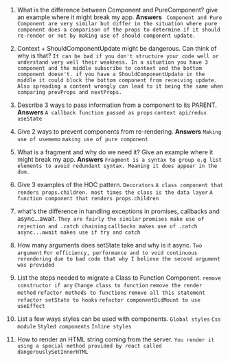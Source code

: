 1. What is the difference between Component and PureComponent? give an
   example where it might break my app.
   **Answers**
   ` Component and Pure Component are very similar but differ in the situation where pure component does a comparison of the props to determine if it should re-render or not by making use of should component update.`
2. Context + ShouldComponentUpdate might be dangerous. Can think of why is that?
   `It can be bad if you don't structure your code well or understand very well their weakness. In a situation you have 3 component and the middle subscribe to context and the bottom component doesn't. if you have a ShouldComponentUpdate in the middle it could block the bottom component from receiving update. Also spreading a content wrongly can lead to it being the same when comparing prevProps and nextProps. `
3. Describe 3 ways to pass information from a component to its PARENT.
   **Answers**
   `A callback function passed as props` `context api/redux` `useState`
4. Give 2 ways to prevent components from re-rendering.
   **Answers**
   `Making use of usememo` `making use of pure component`
5. What is a fragment and why do we need it? Give an example where it might
   break my app.
   **Answers**
   `Fragment is a syntax to group e.g list elements to avoid redundant syntax. Meaning it does appear in the dom. `
6. Give 3 examples of the HOC pattern.
   `Decorators`
   `A class component that renders props.children. most times the class is the data layer`
   `A function component that renders props.children`
7. what's the difference in handling exceptions in promises, callbacks and
   async...await.
   `They are fairly the similar`
   `promises make use of rejection and .catch chaining`
   `callbacks makes use of .catch`
   `async...await makes use if try and catch`
8. How many arguments does setState take and why is it async.
   `Two argument`
   `For efficiency, performance and to void continuous rerendering due to bad code that why I believe the second argument was provided`
9. List the steps needed to migrate a Class to Function Component.
   `remove constructor if any`
   `Change class to function`
   `remove the render method`
   `refactor methods to functions`
   `remove all this statement`
   `refactor setState to hooks`
   `refactor componentDidMount to use useEffect`

10. List a few ways styles can be used with components.
    `Global styles`
    `Css module`
    `Styled components`
    `Inline styles`
11. How to render an HTML string coming from the server.
    `You render it using a special method provided by react called dangerouslySetInnerHTML`
